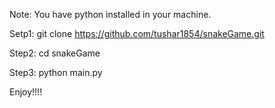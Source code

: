 Note: You have python installed in your machine.

Setp1: 
git clone https://github.com/tushar1854/snakeGame.git

Step2: 
cd snakeGame

Step3: 
python main.py

Enjoy!!!!


